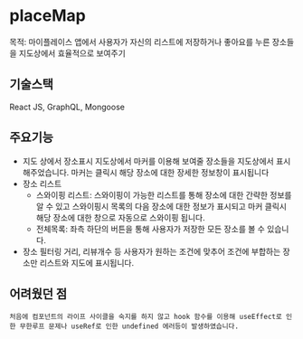 # placeMap
  
목적: 마이플레이스 앱에서 사용자가 자신의 리스트에 저장하거나 좋아요를 누른 장소들을 지도상에서 효율적으로 보여주기

## 기술스택
React JS, GraphQL, Mongoose

## 주요기능
- 지도 상에서 장소표시
    지도상에서 마커를 이용해 보여줄 장소들을 지도상에서 표시해주었습니다. 마커는 클릭시 해당 장소에 대한 장세한 정보창이 표시됩니다
- 장소 리스트
    - 스와이핑 리스트: 스와이핑이 가능한 리스트를 통해 장소에 대한 간략한 정보를 알 수 있고 스와이핑시 목록의 다음 장소에 대한 정보가 표시되고 마커 클릭시 해당 장소에 대한 창으로 자동으로 스와이핑 됩니다.
    - 전체목록: 좌측 하단의 버튼을 통해 사용자가 저장한 모든 장소를 볼 수 있습니다.
- 장소 필터링
    거리, 리뷰개수 등 사용자가 원하는 조건에 맞추어 조건에 부합하는 장소만 리스트와 지도에 표시됩니다.

## 어려웠던 점
    처음에 컴포넌트의 라이프 사이클을 숙지를 하지 않고 hook 함수를 이용해 useEffect로 인한 무한루프 문제나 useRef로 인한 undefined 에러등이 발생하였습니다.